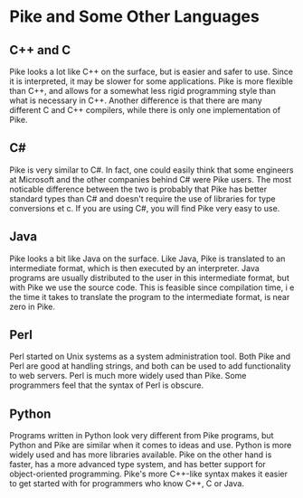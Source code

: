 # Pike and Some Other Languages

## C++ and C

Pike looks a lot like C++ on the surface,
but is easier and safer to use.
Since it is interpreted,
it may be slower for some applications.
Pike is more flexible than C++,
and allows for a somewhat less rigid programming style
than what is necessary in C++.
Another difference is that
there are many different C and C++ compilers,
while there is only one implementation of Pike.

## C&num; <!-- It's a # -->

Pike is very similar to C#.
In fact, one could easily think that
some engineers at Microsoft and the other companies behind C# were Pike users.
The most noticable difference between the two
is probably that Pike has better standard types than C#
and doesn't require the use of libraries for type conversions et c.
If you are using C#,
you will find Pike very easy to use.

## Java

Pike looks a bit like Java on the surface.
Like Java, Pike is translated to an intermediate format,
which is then executed by an interpreter.
Java programs are usually distributed to the user
in this intermediate format,
but with Pike we use the source code.
This is feasible since compilation time,
i e the time it takes to translate the program to the intermediate format,
is near zero in Pike.

## Perl

Perl started on Unix systems as a system administration tool.
Both Pike and Perl are good at handling strings,
and both can be used to add functionality to web servers.
Perl is much more widely used than Pike.
Some programmers feel that the syntax of Perl is obscure.

## Python

Programs written in Python look very different from Pike programs,
but Python and Pike are similar when it comes to ideas and use.
Python is more widely used and has more libraries available.
Pike on the other hand is faster,
has a more advanced type system,
and has better support for object-oriented programming.
Pike's more C++-like syntax makes it easier to get started with
for programmers who know C++, C or Java.

